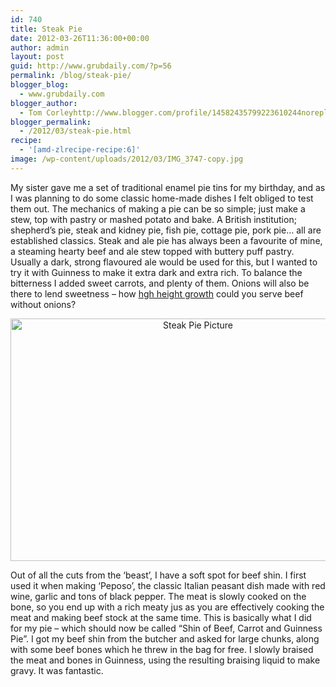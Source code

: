 ```yaml
---
id: 740
title: Steak Pie
date: 2012-03-26T11:36:00+00:00
author: admin
layout: post
guid: http://www.grubdaily.com/?p=56
permalink: /blog/steak-pie/
blogger_blog:
  - www.grubdaily.com
blogger_author:
  - Tom Corleyhttp://www.blogger.com/profile/14582435799223610244noreply@blogger.com
blogger_permalink:
  - /2012/03/steak-pie.html
recipe:
  - '[amd-zlrecipe-recipe:6]'
image: /wp-content/uploads/2012/03/IMG_3747-copy.jpg
---
```

My sister gave me a set of traditional enamel pie tins for my birthday, and as I was planning to do some classic home-made dishes I felt obliged to test them out. The mechanics of making a pie can be so simple; just make a stew, top with pastry or mashed potato and bake. A British institution; shepherd&#8217;s pie, steak and kidney pie, fish pie, cottage pie, pork pie&#8230; all are established classics. Steak and ale pie has always been a favourite of mine, a steaming hearty beef and ale stew topped with buttery puff pastry. Usually a dark, strong flavoured ale would be used for this, but I wanted to try it with Guinness to make it extra dark and extra rich. To balance the bitterness I added sweet carrots, and plenty of them. Onions will also be there to lend sweetness &#8211; how [hgh height growth](http://www.aegisbicycles.com/) could you serve beef without onions?

<p style="text-align: center;">
  <a href="http://www.grubdaily.com/wp-content/uploads/2012/03/IMG_3747-copy.jpg"><img class="aligncenter  wp-image-155" title="Steak Pie" alt="Steak Pie Picture" src="http://www.grubdaily.com/wp-content/uploads/2012/03/IMG_3747-copy-1024x682.jpg" width="584" height="388" srcset="http://www.grubdaily.com/wp-content/uploads/2012/03/IMG_3747-copy-1024x682.jpg 1024w, http://www.grubdaily.com/wp-content/uploads/2012/03/IMG_3747-copy-300x200.jpg 300w" sizes="(max-width: 584px) 100vw, 584px" /></a>
</p>

Out of all the cuts from the &#8216;beast&#8217;, I have a soft spot for beef shin. I first used it when making &#8216;Peposo&#8217;, the classic Italian peasant dish made with red wine, garlic and tons of black pepper. The meat is slowly cooked on the bone, so you end up with a rich meaty jus as you are effectively cooking the meat and making beef stock at the same time. This is basically what I did for my pie &#8211; which should now be called &#8220;Shin of Beef, Carrot and Guinness Pie&#8221;. I got my beef shin from the butcher and asked for large chunks, along with some beef bones which he threw in the bag for free. I slowly braised the meat and bones in Guinness, using the resulting braising liquid to make gravy. It was fantastic.